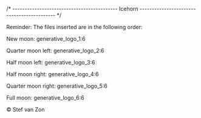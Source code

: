 /* ------------------------------------------- Icehorn ------------------------------------------- */

Reminder: The files inserted are in the following order:
  
New     moon:         generative_logo_1:6

Quarter  moon left:    generative_logo_2:6

Half    moon left:    generative_logo_3:6

Half    moon right:   generative_logo_4:6

Quarter  moon right:   generative_logo_5:6

Full    moon:         generative_logo_6:6  

© Stef van Zon
